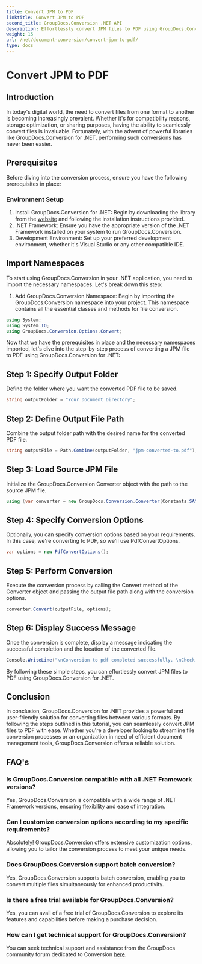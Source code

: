 ```yaml
---
title: Convert JPM to PDF
linktitle: Convert JPM to PDF
second_title: GroupDocs.Conversion .NET API
description: Effortlessly convert JPM files to PDF using GroupDocs.Conversion for .NET. Streamline your file conversion processes with ease.
weight: 15
url: /net/document-conversion/convert-jpm-to-pdf/
type: docs
---
```

# Convert JPM to PDF

## Introduction
In today's digital world, the need to convert files from one format to another is becoming increasingly prevalent. Whether it's for compatibility reasons, storage optimization, or sharing purposes, having the ability to seamlessly convert files is invaluable. Fortunately, with the advent of powerful libraries like GroupDocs.Conversion for .NET, performing such conversions has never been easier.
## Prerequisites
Before diving into the conversion process, ensure you have the following prerequisites in place:
### Environment Setup
1. Install GroupDocs.Conversion for .NET: Begin by downloading the library from the [website](https://releases.groupdocs.com/conversion/net/) and following the installation instructions provided.
2. .NET Framework: Ensure you have the appropriate version of the .NET Framework installed on your system to run GroupDocs.Conversion.
3. Development Environment: Set up your preferred development environment, whether it's Visual Studio or any other compatible IDE.

## Import Namespaces
To start using GroupDocs.Conversion in your .NET application, you need to import the necessary namespaces. Let's break down this step:

1. Add GroupDocs.Conversion Namespace: Begin by importing the GroupDocs.Conversion namespace into your project. This namespace contains all the essential classes and methods for file conversion.
```csharp
using System;
using System.IO;
using GroupDocs.Conversion.Options.Convert;
```

Now that we have the prerequisites in place and the necessary namespaces imported, let's dive into the step-by-step process of converting a JPM file to PDF using GroupDocs.Conversion for .NET:

## Step 1: Specify Output Folder
Define the folder where you want the converted PDF file to be saved.
```csharp
string outputFolder = "Your Document Directory";
```
## Step 2: Define Output File Path
Combine the output folder path with the desired name for the converted PDF file.
```csharp
string outputFile = Path.Combine(outputFolder, "jpm-converted-to.pdf");
```
## Step 3: Load Source JPM File
Initialize the GroupDocs.Conversion Converter object with the path to the source JPM file.
```csharp
using (var converter = new GroupDocs.Conversion.Converter(Constants.SAMPLE_JPM))
```
## Step 4: Specify Conversion Options
Optionally, you can specify conversion options based on your requirements. In this case, we're converting to PDF, so we'll use PdfConvertOptions.
```csharp
var options = new PdfConvertOptions();
```
## Step 5: Perform Conversion
Execute the conversion process by calling the Convert method of the Converter object and passing the output file path along with the conversion options.
```csharp
converter.Convert(outputFile, options);
```
## Step 6: Display Success Message
Once the conversion is complete, display a message indicating the successful completion and the location of the converted file.
```csharp
Console.WriteLine("\nConversion to pdf completed successfully. \nCheck output in {0}", outputFolder);
```
By following these simple steps, you can effortlessly convert JPM files to PDF using GroupDocs.Conversion for .NET.

## Conclusion
In conclusion, GroupDocs.Conversion for .NET provides a powerful and user-friendly solution for converting files between various formats. By following the steps outlined in this tutorial, you can seamlessly convert JPM files to PDF with ease. Whether you're a developer looking to streamline file conversion processes or an organization in need of efficient document management tools, GroupDocs.Conversion offers a reliable solution.
## FAQ's
### Is GroupDocs.Conversion compatible with all .NET Framework versions?
Yes, GroupDocs.Conversion is compatible with a wide range of .NET Framework versions, ensuring flexibility and ease of integration.
### Can I customize conversion options according to my specific requirements?
Absolutely! GroupDocs.Conversion offers extensive customization options, allowing you to tailor the conversion process to meet your unique needs.
### Does GroupDocs.Conversion support batch conversion?
Yes, GroupDocs.Conversion supports batch conversion, enabling you to convert multiple files simultaneously for enhanced productivity.
### Is there a free trial available for GroupDocs.Conversion?
Yes, you can avail of a free trial of GroupDocs.Conversion to explore its features and capabilities before making a purchase decision.
### How can I get technical support for GroupDocs.Conversion?
You can seek technical support and assistance from the GroupDocs community forum dedicated to Conversion [here](https://forum.groupdocs.com/c/conversion/11).
